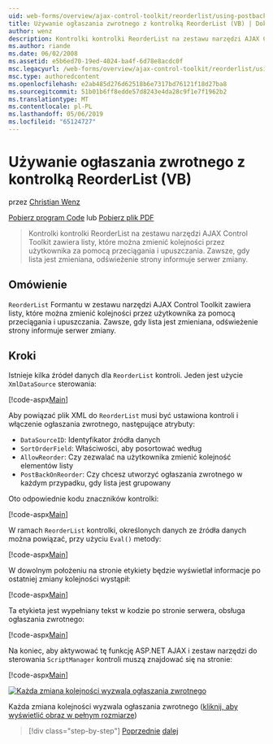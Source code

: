 ```yaml
---
uid: web-forms/overview/ajax-control-toolkit/reorderlist/using-postbacks-with-reorderlist-vb
title: Używanie ogłaszania zwrotnego z kontrolką ReorderList (VB) | Dokumentacja firmy Microsoft
author: wenz
description: Kontrolki kontrolki ReorderList na zestawu narzędzi AJAX Control Toolkit zawiera listy, które można zmienić kolejności przez użytkownika za pomocą przeciągania i upuszczania. Zawsze, gdy lista jest zmieniana, zamówienia zakupu...
ms.author: riande
ms.date: 06/02/2008
ms.assetid: e5b6ed70-19ed-4024-ba4f-6d78e8acdc0f
msc.legacyurl: /web-forms/overview/ajax-control-toolkit/reorderlist/using-postbacks-with-reorderlist-vb
msc.type: authoredcontent
ms.openlocfilehash: e2ab485d276d62518b6e7317bd76121f18d27ba8
ms.sourcegitcommit: 51b01b6ff8edde57d8243e4da28c9f1e7f1962b2
ms.translationtype: MT
ms.contentlocale: pl-PL
ms.lasthandoff: 05/06/2019
ms.locfileid: "65124727"
---
```

# <a name="using-postbacks-with-reorderlist-vb"></a>Używanie ogłaszania zwrotnego z kontrolką ReorderList (VB)

przez [Christian Wenz](https://github.com/wenz)

[Pobierz program Code](http://download.microsoft.com/download/9/3/f/93f8daea-bebd-4821-833b-95205389c7d0/ReorderList4.vb.zip) lub [Pobierz plik PDF](http://download.microsoft.com/download/2/d/c/2dc10e34-6983-41d4-9c08-f78f5387d32b/reorderlist4VB.pdf)

> Kontrolki kontrolki ReorderList na zestawu narzędzi AJAX Control Toolkit zawiera listy, które można zmienić kolejności przez użytkownika za pomocą przeciągania i upuszczania. Zawsze, gdy lista jest zmieniana, odświeżenie strony informuje serwer zmiany.

## <a name="overview"></a>Omówienie

`ReorderList` Formantu w zestawu narzędzi AJAX Control Toolkit zawiera listy, które można zmienić kolejności przez użytkownika za pomocą przeciągania i upuszczania. Zawsze, gdy lista jest zmieniana, odświeżenie strony informuje serwer zmiany.

## <a name="steps"></a>Kroki

Istnieje kilka źródeł danych dla `ReorderList` kontroli. Jeden jest użycie `XmlDataSource` sterowania:

[!code-aspx[Main](using-postbacks-with-reorderlist-vb/samples/sample1.aspx)]

Aby powiązać plik XML do `ReorderList` musi być ustawiona kontroli i włączenie ogłaszania zwrotnego, następujące atrybuty:

- `DataSourceID`: Identyfikator źródła danych
- `SortOrderField`: Właściwości, aby posortować według
- `AllowReorder`: Czy zezwalać na użytkownika zmienić kolejność elementów listy
- `PostBackOnReorder`: Czy chcesz utworzyć ogłaszania zwrotnego w każdym przypadku, gdy lista jest grupowany

Oto odpowiednie kodu znaczników kontrolki:

[!code-aspx[Main](using-postbacks-with-reorderlist-vb/samples/sample2.aspx)]

W ramach `ReorderList` kontrolki, określonych danych ze źródła danych można powiązać, przy użyciu `Eval()` metody:

[!code-aspx[Main](using-postbacks-with-reorderlist-vb/samples/sample3.aspx)]

W dowolnym położeniu na stronie etykiety będzie wyświetlał informacje po ostatniej zmiany kolejności wystąpił:

[!code-aspx[Main](using-postbacks-with-reorderlist-vb/samples/sample4.aspx)]

Ta etykieta jest wypełniany tekst w kodzie po stronie serwera, obsługa ogłaszania zwrotnego:

[!code-aspx[Main](using-postbacks-with-reorderlist-vb/samples/sample5.aspx)]

Na koniec, aby aktywować tę funkcję ASP.NET AJAX i zestaw narzędzi do sterowania `ScriptManager` kontroli muszą znajdować się na stronie:

[!code-aspx[Main](using-postbacks-with-reorderlist-vb/samples/sample6.aspx)]

[![Każda zmiana kolejności wyzwala ogłaszania zwrotnego](using-postbacks-with-reorderlist-vb/_static/image2.png)](using-postbacks-with-reorderlist-vb/_static/image1.png)

Każda zmiana kolejności wyzwala ogłaszania zwrotnego ([kliknij, aby wyświetlić obraz w pełnym rozmiarze](using-postbacks-with-reorderlist-vb/_static/image3.png))

> [!div class="step-by-step"]
> [Poprzednie](drag-and-drop-via-reorderlist-cs.md)
> [dalej](drag-and-drop-via-reorderlist-vb.md)
